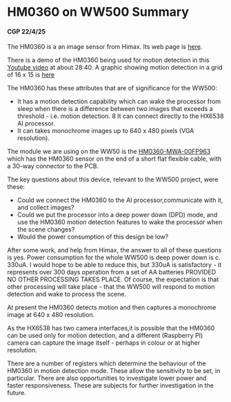 # HM0360 on WW500 Summary
#### CGP 22/4/25

The HM0360 is a an image sensor from Himax. Its web page is [here](https://www.himax.com.tw/products/cmos-image-sensor/always-on-vision-sensors/hm0360/).

There is a demo of the HM0360 being used for motion detection in this [Youtube video](https://www.youtube.com/watch?v=7tuq-vz4aVk)
at about 28:40. A graphic showing motion detection in a grid of 16 x 15 is [here](https://media.licdn.com/dms/image/v2/D5622AQEhOXRfFxke5g/feedshare-shrink_800/feedshare-shrink_800/0/1724290518546?e=1748476800&v=beta&t=yCAhWt4YXZHPhc_3XgUHit6GFtoqd1jhdqUT3vbohow) 

The HM0360 has these attributes that are of significance for the WW500:

* It has a motion detection capability which can wake the processor from sleep when there is a difference between two images that exceeds a threshold - i.e. motion detection.
8 It can connect directly to the HX6538 AI processor.
* It can takes monochrome images up to 640 x 480 pixels (VGA resolution).

The module we are using on the WW50 is the [HM0360-MWA-00FP963](https://mm.digikey.com/Volume0/opasdata/d220001/medias/docus/4287/HM0360-MWA-00FP963.pdf)
which has the HM0360 sensor on the end of a short flat flexible cable, with a 30-way connector to the PCB.

The key questions about this device, relevant to the WW500 project, were these:

* Could we connect the HM0360 to the AI processor,communicate with it, and collect images?
* Could we put the processor into a deep power down (DPD) mode, and use the HM0360 motion detection features to 
wake the processor when the scene changes?
* Would the power consumption of this design be low?

After some work, and help from Himax, the answer to all of these questions is yes. Power consumption for the whole WW500 is deep power down is c. 330uA.
I would hope to be able to reduce this, but 330uA is satisfactory - it represents over 300 days operation from a set of AA batteries PROVIDED NO OTHER
PROCESSING TAKES PLACE. Of course, the expectation is that other processing will take place - that the WW500 will
respond to motion detection and wake to process the scene.

At present the HM0360 detects motion and then captures a monochrome image at 640 x 480 resolution.

As the HX6538 has two camera interfaces,it is possible that the HM0360 can be used only for motion detection, and 
a different (Raspberry PI) camera can capture the image itself - perhaps in colour or at higher resolution. 

There are a number of registers which determine the behaviour of the HM0360 in motion detection mode. 
These allow the sensitivity to be set, in particular. There are also opportunities to investigate lower power and
faster responsiveness. These are subjects for further investigation in the future.

 






